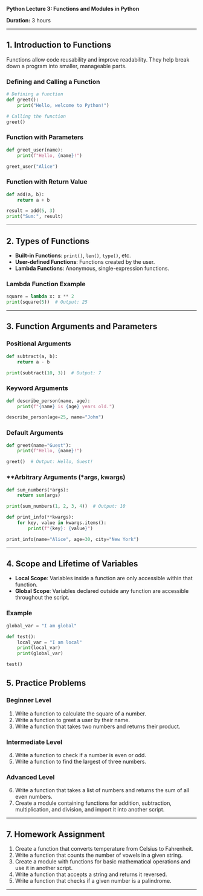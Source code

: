**Python Lecture 3: Functions and Modules in Python**

**Duration:** 3 hours  

---

## **1. Introduction to Functions**  
Functions allow code reusability and improve readability. They help break down a program into smaller, manageable parts.

### **Defining and Calling a Function**  
```python
# Defining a function
def greet():
    print("Hello, welcome to Python!")

# Calling the function
greet()
```

### **Function with Parameters**  
```python
def greet_user(name):
    print(f"Hello, {name}!")

greet_user("Alice")
```

### **Function with Return Value**  
```python
def add(a, b):
    return a + b

result = add(5, 3)
print("Sum:", result)
```

---

## **2. Types of Functions**  
- **Built-in Functions**: `print()`, `len()`, `type()`, etc.  
- **User-defined Functions**: Functions created by the user.  
- **Lambda Functions**: Anonymous, single-expression functions.  

### **Lambda Function Example**  
```python
square = lambda x: x ** 2
print(square(5))  # Output: 25
```

---

## **3. Function Arguments and Parameters**  

### **Positional Arguments**  
```python
def subtract(a, b):
    return a - b

print(subtract(10, 3))  # Output: 7
```

### **Keyword Arguments**  
```python
def describe_person(name, age):
    print(f"{name} is {age} years old.")

describe_person(age=25, name="John")
```

### **Default Arguments**  
```python
def greet(name="Guest"):
    print(f"Hello, {name}!")

greet()  # Output: Hello, Guest!
```

### **Arbitrary Arguments (*args, **kwargs)**  
```python
def sum_numbers(*args):
    return sum(args)

print(sum_numbers(1, 2, 3, 4))  # Output: 10
```

```python
def print_info(**kwargs):
    for key, value in kwargs.items():
        print(f"{key}: {value}")

print_info(name="Alice", age=30, city="New York")
```

---

## **4. Scope and Lifetime of Variables**  

- **Local Scope**: Variables inside a function are only accessible within that function.  
- **Global Scope**: Variables declared outside any function are accessible throughout the script.  

### **Example**  
```python
global_var = "I am global"

def test():
    local_var = "I am local"
    print(local_var)
    print(global_var)

test()
```


## **5. Practice Problems**  
### **Beginner Level**  
1. Write a function to calculate the square of a number.  
2. Write a function to greet a user by their name.  
3. Write a function that takes two numbers and returns their product.  

### **Intermediate Level**  
4. Write a function to check if a number is even or odd.  
5. Write a function to find the largest of three numbers.  

### **Advanced Level**  
6. Write a function that takes a list of numbers and returns the sum of all even numbers.  
7. Create a module containing functions for addition, subtraction, multiplication, and division, and import it into another script.  

---

## **7. Homework Assignment**  
1. Create a function that converts temperature from Celsius to Fahrenheit.  
2. Write a function that counts the number of vowels in a given string.  
3. Create a module with functions for basic mathematical operations and use it in another script.  
4. Write a function that accepts a string and returns it reversed.  
5. Write a function that checks if a given number is a palindrome.  

---

